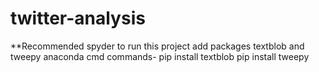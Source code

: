 # twitter-analysis
**Recommended spyder to run this project
add packages textblob and tweepy
anaconda cmd commands-
pip install textblob
pip install tweepy
